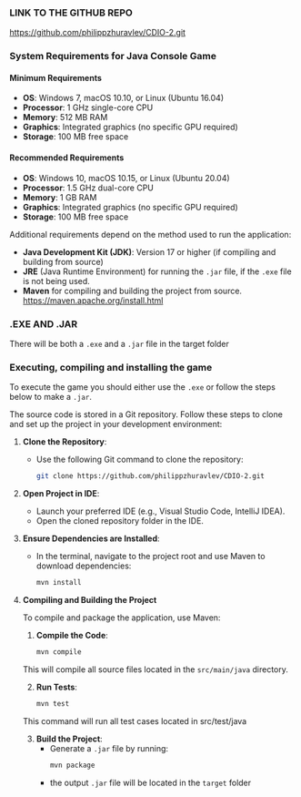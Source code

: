 ### LINK TO THE GITHUB REPO
https://github.com/philippzhuravlev/CDIO-2.git

### System Requirements for Java Console Game

#### Minimum Requirements

- **OS**: Windows 7, macOS 10.10, or Linux (Ubuntu 16.04)
- **Processor**: 1 GHz single-core CPU
- **Memory**: 512 MB RAM
- **Graphics**: Integrated graphics (no specific GPU required)
- **Storage**: 100 MB free space

#### Recommended Requirements

- **OS**: Windows 10, macOS 10.15, or Linux (Ubuntu 20.04)
- **Processor**: 1.5 GHz dual-core CPU
- **Memory**: 1 GB RAM
- **Graphics**: Integrated graphics (no specific GPU required)
- **Storage**: 100 MB free space

Additional requirements depend on the method used to run the application:

- **Java Development Kit (JDK)**: Version 17 or higher (if compiling and building from source)
- **JRE** (Java Runtime Environment) for running the `.jar` file, if the `.exe` file is not being used.
- **Maven** for compiling and building the project from source.
   https://maven.apache.org/install.html

### .EXE AND .JAR
There will be both a `.exe` and a `.jar` file in the target folder

### Executing, compiling and installing the game

To execute the game you should either use the `.exe` or follow the steps below to make a `.jar`.

The source code is stored in a Git repository. Follow these steps to clone and set up the project in your development environment:

1. **Clone the Repository**:
   - Use the following Git command to clone the repository:
     ```bash
     git clone https://github.com/philippzhuravlev/CDIO-2.git
     ```

2. **Open Project in IDE**:
   - Launch your preferred IDE (e.g., Visual Studio Code, IntelliJ IDEA).
   - Open the cloned repository folder in the IDE.

3. **Ensure Dependencies are Installed**:
   - In the terminal, navigate to the project root and use Maven to download dependencies:
     ```bash
     mvn install
     ```

2. **Compiling and Building the Project**

   To compile and package the application, use Maven:
   
   1. **Compile the Code**:
      ```bash
      mvn compile
   
   This will compile all source files located in the `src/main/java` directory.
   
   2. **Run Tests**:
      ```bash
      mvn test
   This command will run all test cases located in src/test/java
   
   3. **Build the Project**:
       - Generate a `.jar` file by running:
         ```bash
         mvn package
      - the output `.jar` file will be located in the `target` folder


